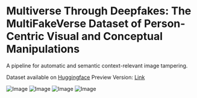 # Multiverse Through Deepfakes: The MultiFakeVerse Dataset of Person-Centric Visual and Conceptual Manipulations
A pipeline for automatic and semantic context-relevant image tampering.

Dataset available on [Huggingface](https://huggingface.co/datasets/parulgupta/MultiFakeVerse)
Preview Version: [Link](https://huggingface.co/datasets/parulgupta/MultiFakeVerse_preview)

![Image](https://github.com/user-attachments/assets/5aab4d7a-7342-4fa1-ab6c-13fa044daccb)
![Image](https://github.com/user-attachments/assets/4cc6514e-8fd6-4b19-8005-c1d7f84a5ff9)
![Image](https://github.com/user-attachments/assets/55000bbb-16d6-46c3-99a8-b02cd885423e)
![Image](https://github.com/user-attachments/assets/35f59717-eb3e-49e6-82c5-a656014a0a7b)
